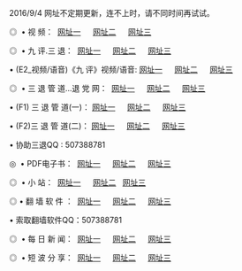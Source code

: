 2016/9/4  网址不定期更新，连不上时，请不同时间再试试。
<p>◎   • 视 频： 
<a href="http://tk.endlessmovie.com/tv/" target="_blank">网址一</a> 　 
<a href="http://tk.endlessmovie.com/9018.html" target="_blank">网址二</a> 　 
<a href="http://tk.endlessmovie.com/9449.html" target="_blank">网址三</a></p>
<p>◎   • 九 评.三 退：  
<a href="http://tk.endlessmovie.com/tt/" target="_blank">网址一</a> 　 
<a href="http://tk.endlessmovie.com/v2/" target="_blank">网址二</a> 　 
<a href="http://tk.endlessmovie.com/t/" target="_blank">网址三</a> 　</p>
<p>  • (E2_视频/语音)《九 评》视频/语音: 
<a href="http://tk.endlessmovie.com/7738.html" target="_blank">网址一</a> 　 
<a href="http://tk.endlessmovie.com/7614.html" target="_blank">网址二</a> 　 
<a href="http://tk.endlessmovie.com/7633.html" target="_blank">网址三</a></p>
<p>◎   • 三 退 管 道...退 党 网：  
<a href="http://tk.endlessmovie.com/go/8/" target="_blank">网址一</a> 　 
<a href="http://tk.endlessmovie.com/go/8/" target="_blank">网址二</a> 　 
<a href="http://tk.endlessmovie.com/go/8/" target="_blank">网址三</a></p>
<p>  • (F1) 三 退 管 道(一)： 
<a href="http://tk.endlessmovie.com/dd/" target="_blank">网址一</a> 　 
<a href="http://tk.endlessmovie.com/dd/" target="_blank">网址二</a> 　 
<a href="http://tk.endlessmovie.com/dd/" target="_blank">网址三</a></p>
<p>  • (F2)三 退 管 道(二)： 
<a href="http://tk.endlessmovie.com/d/" target="_blank">网址一</a> 　 
<a href="http://tk.endlessmovie.com/d/" target="_blank">网址二</a> 　 
<a href="http://tk.endlessmovie.com/d/" target="_blank">网址三</a></p>
<p>  • 协助三退QQ : 507388781</p>
<p>◎   • PDF电子书：  
<a href="http://tk.endlessmovie.com/p/" target="_blank">网址一</a> 　 
<a href="http://tk.endlessmovie.com/p/" target="_blank">网址二</a> 　 
<a href="http://tk.endlessmovie.com/p/" target="_blank">网址三</a></p>
<p>◎ </span>  •  小 站：  
<a href="http://tk.endlessmovie.com/" target="_blank">网址一</a> 　 
<a href="http://tk.endlessmovie.com/" target="_blank">网址二</a>   
<a href="http://tk.endlessmovie.com/" target="_blank">网址三</a></p>
<p>◎  • 翻 墙 软 件 ：  
<a href="http://tk.endlessmovie.com/ff/" target="_blank">网址一</a> 　 
<a href="http://tk.endlessmovie.com/ff/" target="_blank">网址二</a> 　 
<a href="http://tk.endlessmovie.com/ff/" target="_blank">网址三</a></p>
<p>  • 索取翻墙软件QQ：507388781</p>
<p>◎ </span>  • 每 日 新 闻：  
<a href="http://tk.endlessmovie.com/day/" target="_blank">网址一</a> 　 
<a href="http://tk.endlessmovie.com/day/" target="_blank">网址二</a> 　 
<a href="http://tk.endlessmovie.com/day/" target="_blank">网址三</a></p>
<p>◎ </span>  • 短 波 分 享：  
<a href="http://tk.endlessmovie.com/h/" target="_blank">网址一</a> 　 
<a href="http://tk.endlessmovie.com/h/" target="_blank">网址二</a> 　 
<a href="http://tk.endlessmovie.com/h/" target="_blank">网址三</a></p>
